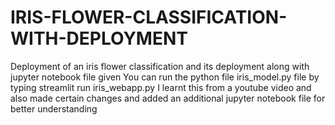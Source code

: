 # IRIS-FLOWER-CLASSIFICATION-WITH-DEPLOYMENT
Deployment of an iris flower classification and its deployment along with jupyter notebook file given
You can run the python file iris_model.py file by typing streamlit run iris_webapp.py
I learnt this from a youtube video and also made certain changes and added an additional jupyter notebook file for better understanding
